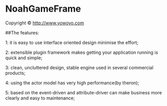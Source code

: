 NoahGameFrame
=============
Copyright © http://www.yowoyo.com

##The features:

<p>1: it is easy to use interface oriented design minimise the effort;</p>
<p>2: extensible plugin framework makes getting your application running is quick and simple;</p>
<p>3: clean, uncluttered design, stable engine used in several commercial products;</p>
<p>4: using the actor model has very high performance(by theron);</p>
<p>5: based on the event-driven and attribute-driver can make business more clearly and easy to maintenance;</p>
